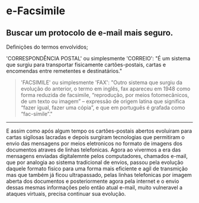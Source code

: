 # e-Facsimile
Buscar um protocolo de e-mail mais seguro.
-----------------------------------------------------------------------
Definições do termos envolvidos;

'CORRESPONDÊNCIA POSTAL' ou simplesmente 'CORREIO':
"É um sistema que surgiu para transportar fisicamente cartões-postais, 
cartas e encomendas entre remetentes e destinatários."

>'FACSIMILE' ou simplesmente 'FAX':
"Outro sistema que surgiu da evolução do anterior, o termo em inglês,
fax apareceu em 1948 como forma reduzida de facsimile, “reprodução,
por meios fotomecânicos, de um texto ou imagem” – expressão de origem
latina que significa “fazer igual, fazer uma cópia”, e que em português
é grafada como “fac-símile”."
-----------------------------------------------------------------------

E assim como após algum tempo os cartões-postais abertos evoluiram para 
cartas sigilosas lacradas e depois surgiram tecnologias que permitiram 
o envio das mensagens por meios eletronicos no formato de imagens dos 
documentos atraves de linhas telefonicas. 
Agora ao vivermos a era das mensagens enviadas digitalemnte pelos 
computadores, chamados e-mail, que por analogia ao sistema tradicional 
de envios, passou pela evolução daquele formato fisico para uma forma 
mais eficiente e agil de transmição mas que também já ficou ultrapassado, 
pelas linhas telefonicas por imagem aberta dos documentos e posteriormente 
agora pela internet e o envio dessas mesmas informações pelo então atual 
e-mail, muito vulneravel a ataques virtuais, precisa continuar sua 
evolução.


